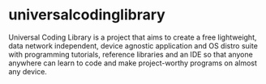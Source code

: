 # universalcodinglibrary
Universal Coding Library is a project that aims to create a free lightweight, data network independent, device agnostic application and OS distro suite with programming tutorials, reference libraries and an IDE so that anyone anywhere can learn to code and make project-worthy programs on almost any device.
